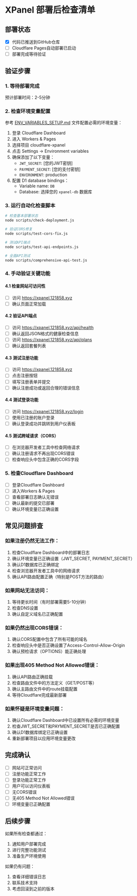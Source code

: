 # XPanel 部署后检查清单

## 部署状态

- [x] 代码已推送到GitHub仓库
- [ ] Cloudflare Pages自动部署已启动
- [ ] 部署完成等待验证

## 验证步骤

### 1. 等待部署完成
预计部署时间：2-5分钟

### 2. 检查环境变量配置
参考 [ENV_VARIABLES_SETUP.md](file:///e:/webapp/cloudflare_xpanel/ENV_VARIABLES_SETUP.md) 文件配置必需的环境变量：

1. 登录 Cloudflare Dashboard
2. 进入 Workers & Pages
3. 选择项目 cloudflare-xpanel
4. 点击 Settings -> Environment variables
5. 确保添加了以下变量：
   - `JWT_SECRET`: [您的JWT密钥]
   - `PAYMENT_SECRET`: [您的支付密钥]
   - `ENVIRONMENT`: production
6. 配置 D1 database bindings：
   - Variable name: `DB`
   - Database: 选择您的 `xpanel-db` 数据库

### 3. 运行自动化检查脚本
```bash
# 检查基本部署状态
node scripts/check-deployment.js

# 验证CORS修复
node scripts/test-cors-fix.js

# 测试API端点
node scripts/test-api-endpoints.js

# 全面API测试
node scripts/comprehensive-api-test.js
```

### 4. 手动验证关键功能

#### 4.1 检查网站可访问性
- [ ] 访问 https://xpanel.121858.xyz
- [ ] 确认页面正常加载

#### 4.2 验证API端点
- [ ] 访问 https://xpanel.121858.xyz/api/health
- [ ] 确认返回JSON格式的健康检查信息
- [ ] 访问 https://xpanel.121858.xyz/api/plans
- [ ] 确认返回套餐列表

#### 4.3 测试注册功能
- [ ] 访问 https://xpanel.121858.xyz
- [ ] 点击注册按钮
- [ ] 填写注册表单并提交
- [ ] 确认注册成功或返回合理的错误信息

#### 4.4 测试登录功能
- [ ] 访问 https://xpanel.121858.xyz/login
- [ ] 使用已注册的账户登录
- [ ] 确认登录成功并跳转到用户仪表板

#### 4.5 测试跨域请求（CORS）
- [ ] 在浏览器开发者工具中检查网络请求
- [ ] 确认注册请求不再出现CORS错误
- [ ] 检查响应头中包含正确的CORS字段

### 5. 检查Cloudflare Dashboard
- [ ] 登录Cloudflare Dashboard
- [ ] 进入Workers & Pages
- [ ] 查看部署日志确认无错误
- [ ] 确认最新的提交已部署
- [ ] 确认环境变量已正确设置

## 常见问题排查

### 如果注册仍然无法工作：
1. 检查Cloudflare Dashboard中的部署日志
2. 确认环境变量已正确设置（JWT_SECRET, PAYMENT_SECRET）
3. 确认D1数据库已正确绑定
4. 检查浏览器开发者工具中的网络请求
5. 确认API路由配置正确（特别是POST方法的路由）

### 如果网站无法访问：
1. 等待更长时间（有时部署需要5-10分钟）
2. 检查DNS设置
3. 确认自定义域名已正确配置

### 如果仍然出现CORS错误：
1. 确认CORS配置中包含了所有可能的域名
2. 检查响应头中是否正确设置了Access-Control-Allow-Origin
3. 确认预检请求（OPTIONS）能正确处理

### 如果出现405 Method Not Allowed错误：
1. 确认API路由正确挂载
2. 检查路由文件中的方法定义（GET/POST等）
3. 确认主路由文件中的route挂载配置
4. 等待Cloudflare完成最新部署

### 如果怀疑是环境变量问题：
1. 确认Cloudflare Dashboard中已设置所有必需的环境变量
2. 检查JWT_SECRET和PAYMENT_SECRET是否已正确配置
3. 确认D1数据库绑定已正确设置
4. 重新部署项目以应用环境变量更改

## 完成确认

- [ ] 网站可正常访问
- [ ] 注册功能正常工作
- [ ] 登录功能正常工作
- [ ] 用户可以访问仪表板
- [ ] 无CORS错误
- [ ] 无405 Method Not Allowed错误
- [ ] 环境变量已正确配置

## 后续步骤

如果所有检查都通过：
1. 通知用户部署完成
2. 进行完整功能测试
3. 准备生产环境使用

如果仍有问题：
1. 查看详细错误日志
2. 联系技术支持
3. 考虑回滚到之前的版本
